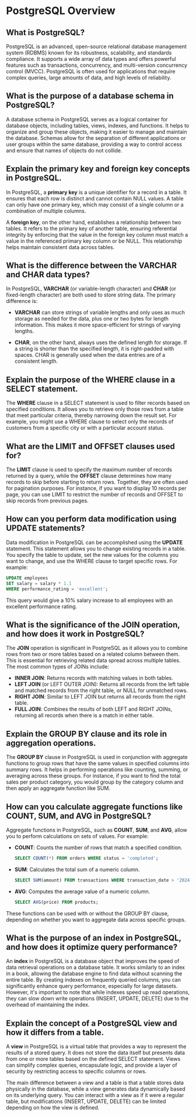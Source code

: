 


# PostgreSQL Overview

## What is PostgreSQL?
PostgreSQL is an advanced, open-source relational database management system (RDBMS) known for its robustness, scalability, and standards compliance. It supports a wide array of data types and offers powerful features such as transactions, concurrency, and multi-version concurrency control (MVCC). PostgreSQL is often used for applications that require complex queries, large amounts of data, and high levels of reliability.

## What is the purpose of a database schema in PostgreSQL?
A database schema in PostgreSQL serves as a logical container for database objects, including tables, views, indexes, and functions. It helps to organize and group these objects, making it easier to manage and maintain the database. Schemas allow for the separation of different applications or user groups within the same database, providing a way to control access and ensure that names of objects do not collide.

## Explain the primary key and foreign key concepts in PostgreSQL.
In PostgreSQL, a **primary key** is a unique identifier for a record in a table. It ensures that each row is distinct and cannot contain NULL values. A table can only have one primary key, which may consist of a single column or a combination of multiple columns.

A **foreign key**, on the other hand, establishes a relationship between two tables. It refers to the primary key of another table, ensuring referential integrity by enforcing that the value in the foreign key column must match a value in the referenced primary key column or be NULL. This relationship helps maintain consistent data across tables.

## What is the difference between the VARCHAR and CHAR data types?
In PostgreSQL, **VARCHAR** (or variable-length character) and **CHAR** (or fixed-length character) are both used to store string data. The primary difference is:

- **VARCHAR** can store strings of variable lengths and only uses as much storage as needed for the data, plus one or two bytes for length information. This makes it more space-efficient for strings of varying lengths.
  
- **CHAR**, on the other hand, always uses the defined length for storage. If a string is shorter than the specified length, it is right-padded with spaces. CHAR is generally used when the data entries are of a consistent length.

## Explain the purpose of the WHERE clause in a SELECT statement.
The **WHERE** clause in a SELECT statement is used to filter records based on specified conditions. It allows you to retrieve only those rows from a table that meet particular criteria, thereby narrowing down the result set. For example, you might use a WHERE clause to select only the records of customers from a specific city or with a particular account status.

## What are the LIMIT and OFFSET clauses used for?
The **LIMIT** clause is used to specify the maximum number of records returned by a query, while the **OFFSET** clause determines how many records to skip before starting to return rows. Together, they are often used for pagination purposes. For instance, if you want to display 10 records per page, you can use LIMIT to restrict the number of records and OFFSET to skip records from previous pages.

## How can you perform data modification using UPDATE statements?
Data modification in PostgreSQL can be accomplished using the **UPDATE** statement. This statement allows you to change existing records in a table. You specify the table to update, set the new values for the columns you want to change, and use the WHERE clause to target specific rows. For example:

```sql
UPDATE employees
SET salary = salary * 1.1
WHERE performance_rating = 'excellent';
```

This query would give a 10% salary increase to all employees with an excellent performance rating.

## What is the significance of the JOIN operation, and how does it work in PostgreSQL?
The **JOIN** operation is significant in PostgreSQL as it allows you to combine rows from two or more tables based on a related column between them. This is essential for retrieving related data spread across multiple tables. The most common types of JOINs include:

- **INNER JOIN**: Returns records with matching values in both tables.
- **LEFT JOIN** (or LEFT OUTER JOIN): Returns all records from the left table and matched records from the right table, or NULL for unmatched rows.
- **RIGHT JOIN**: Similar to LEFT JOIN but returns all records from the right table.
- **FULL JOIN**: Combines the results of both LEFT and RIGHT JOINs, returning all records when there is a match in either table.

## Explain the GROUP BY clause and its role in aggregation operations.
The **GROUP BY** clause in PostgreSQL is used in conjunction with aggregate functions to group rows that have the same values in specified columns into summary rows. It helps in performing operations like counting, summing, or averaging across these groups. For instance, if you want to find the total sales per product category, you would group by the category column and then apply an aggregate function like SUM.

## How can you calculate aggregate functions like COUNT, SUM, and AVG in PostgreSQL?
Aggregate functions in PostgreSQL, such as **COUNT**, **SUM**, and **AVG**, allow you to perform calculations on sets of values. For example:

- **COUNT**: Counts the number of rows that match a specified condition.
  
  ```sql
  SELECT COUNT(*) FROM orders WHERE status = 'completed';
  ```

- **SUM**: Calculates the total sum of a numeric column.
  
  ```sql
  SELECT SUM(amount) FROM transactions WHERE transaction_date > '2024-01-01';
  ```

- **AVG**: Computes the average value of a numeric column.
  
  ```sql
  SELECT AVG(price) FROM products;
  ```

These functions can be used with or without the GROUP BY clause, depending on whether you want to aggregate data across specific groups.

## What is the purpose of an index in PostgreSQL, and how does it optimize query performance?
An **index** in PostgreSQL is a database object that improves the speed of data retrieval operations on a database table. It works similarly to an index in a book, allowing the database engine to find data without scanning the entire table. By creating indexes on frequently queried columns, you can significantly enhance query performance, especially for large datasets. However, it's important to note that while indexes speed up read operations, they can slow down write operations (INSERT, UPDATE, DELETE) due to the overhead of maintaining the index.

## Explain the concept of a PostgreSQL view and how it differs from a table.
A **view** in PostgreSQL is a virtual table that provides a way to represent the results of a stored query. It does not store the data itself but presents data from one or more tables based on the defined SELECT statement. Views can simplify complex queries, encapsulate logic, and provide a layer of security by restricting access to specific columns or rows.

The main difference between a view and a table is that a table stores data physically in the database, while a view generates data dynamically based on its underlying query. You can interact with a view as if it were a regular table, but modifications (INSERT, UPDATE, DELETE) can be limited depending on how the view is defined.
```
